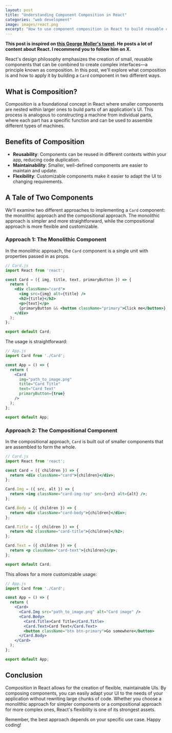 ```yaml
---
layout: post
title: "Understanding Component Composition in React"
categories: "web development"
image: images/react.png
excerpt: "How to use component composition in React to build reusable components."
---
```


**This post is inspired on [this George Moller's tweet](https://pro.twitter.com/_georgemoller/status/1733472087614861388/photo/1). He posts a lot of content about React. I recommend you to follow him on X.**

React's design philosophy emphasizes the creation of small, reusable components that can be combined to create complex interfaces—a principle known as composition. In this post, we'll explore what composition is and how to apply it by building a `Card` component in two different ways.

## What is Composition?

Composition is a foundational concept in React where smaller components are nested within larger ones to build parts of an application's UI. This process is analogous to constructing a machine from individual parts, where each part has a specific function and can be used to assemble different types of machines.

## Benefits of Composition

- **Reusability**: Components can be reused in different contexts within your app, reducing code duplication.
- **Maintainability**: Smaller, well-defined components are easier to maintain and update.
- **Flexibility**: Customizable components make it easier to adapt the UI to changing requirements.

## A Tale of Two Components

We'll examine two different approaches to implementing a `Card` component: the monolithic approach and the compositional approach. The monolithic approach is simpler and more straightforward, while the compositional approach is more flexible and customizable.

### Approach 1: The Monolithic Component

In the monolithic approach, the `Card` component is a single unit with properties passed in as props.

```jsx
// Card.js
import React from 'react';

const Card = ({ img, title, text, primaryButton }) => {
  return (
    <div className="card">
      <img src={img} alt={title} />
      <h2>{title}</h2>
      <p>{text}</p>
      {primaryButton && <button className="primary">Click me</button>}
    </div>
  );
};

export default Card;
```

The usage is straightforward:

```jsx
// App.js
import Card from './Card';

const App = () => {
  return (
    <Card
      img="path_to_image.png"
      title="Card Title"
      text="Card Text"
      primaryButton={true}
    />
  );
};

export default App;
```

### Approach 2: The Compositional Component

In the compositional approach, `Card` is built out of smaller components that are assembled to form the whole.

```jsx
// Card.js
import React from 'react';

const Card = ({ children }) => {
  return <div className="card">{children}</div>;
};

Card.Img = ({ src, alt }) => {
  return <img className="card-img-top" src={src} alt={alt} />;
};

Card.Body = ({ children }) => {
  return <div className="card-body">{children}</div>;
};

Card.Title = ({ children }) => {
  return <h2 className="card-title">{children}</h2>;
};

Card.Text = ({ children }) => {
  return <p className="card-text">{children}</p>;
};

export default Card;
```

This allows for a more customizable usage:

```jsx
// App.js
import Card from './Card';

const App = () => {
  return (
    <Card>
      <Card.Img src="path_to_image.png" alt="Card image" />
      <Card.Body>
        <Card.Title>Card Title</Card.Title>
        <Card.Text>Card Text</Card.Text>
        <button className="btn btn-primary">Go somewhere</button>
      </Card.Body>
    </Card>
  );
};

export default App;
```

## Conclusion

Composition in React allows for the creation of flexible, maintainable UIs. By composing components, you can easily adapt your UI to the needs of your application without rewriting large chunks of code. Whether you choose a monolithic approach for simpler components or a compositional approach for more complex ones, React's flexibility is one of its strongest assets.

Remember, the best approach depends on your specific use case. Happy coding!